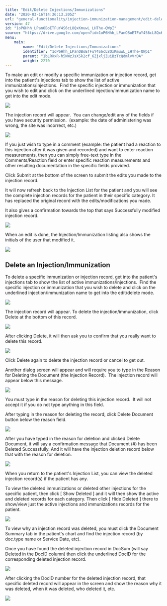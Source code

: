 ```yaml
---
title: "Edit/Delete Injections/Immunizations"
date: "2020-03-16T14:36:13.205Z"
url: "general-functionality/injection-immunization-management/edit-delete-injections-immunizations.html"
version: 47
id: "1oP6Hhh_LPanOBoETFuY4S6cL8QxKmuwL_LHThe-QWpI"
source: "https://drive.google.com/open?id=1oP6Hhh_LPanOBoETFuY4S6cL8QxKmuwL_LHThe-QWpI"
menu:
    main:
        name: "Edit/Delete Injections/Immunizations"
        identifier: "1oP6Hhh_LPanOBoETFuY4S6cL8QxKmuwL_LHThe-QWpI"
        parent: "1bLRXxR-h5NWzJsXSk2cf_6ZjxljZuiBzTcQdmlvVrDA"
        weight: 2270
---
```

To make an edit or modify a specific immunization or injection record, get into the patient's injections tab to show the list of active immunizations/injections.  Find the specific injection or immunization that you wish to edit and click on the underlined injection/immunization name to get into the edit mode.



![](edit-delete-injections-immunizations.images/image1.png)



The injection record will appear.  You can change/edit any of the fields if you have security permission.  (example: the date of administering was wrong, the site was incorrect, etc.)



![](edit-delete-injections-immunizations.images/image2.png)



If you just wish to type in a comment (example: the patient had a reaction to this injection after it was given and recorded) and want to enter reaction measurements, then you can simply free-text type in the Comments/Reaction field or enter specific reaction measurements and other resulting documentation in the specific fields provided.

Click Submit at the bottom of the screen to submit the edits you made to the injection record.

It will now refresh back to the Injection List for the patient and you will see the complete injection records for the patient in their specific category. It has replaced the original record with the edits/modifications you made.

It also gives a confirmation towards the top that says Successfully modified injection record.



![](edit-delete-injections-immunizations.images/image3.png)



When an edit is done, the Injection/Immunization listing also shows the initials of the user that modified it.



![](edit-delete-injections-immunizations.images/image4.png)



## Delete an Injection/Immunization

To delete a specific immunization or injection record, get into the patient's injections tab to show the list of active immunizations/injections.  Find the specific injection or immunization that you wish to delete and click on the underlined injection/immunization name to get into the edit/delete mode.



![](edit-delete-injections-immunizations.images/image5.png)

The injection record will appear. To delete the injection/immunization, click Delete at the bottom of this record.



![](edit-delete-injections-immunizations.images/image6.png)



After clicking Delete, it will then ask you to confirm that you really want to delete this record.



![](edit-delete-injections-immunizations.images/image7.png)



Click Delete again to delete the injection record or cancel to get out.

Another dialog screen will appear and will require you to type in the Reason for Deleting the Document (the Injection Record).  The injection record will appear below this message.



![](edit-delete-injections-immunizations.images/image8.png)



You must type in the reason for deleting this injection record.  It will not accept it if you do not type anything in this field.

After typing in the reason for deleting the record, click Delete Document button below the reason field.

![](edit-delete-injections-immunizations.images/image9.png)

After you have typed in the reason for deletion and clicked Delete Document, it will say a confirmation message that Document (#) has been Deleted Successfully. And it will have the injection deletion record below that with the reason for deletion.



![](edit-delete-injections-immunizations.images/image10.png)



When you return to the patient's Injection List, you can view the deleted injection record(s) if the patient has any.

To view the deleted immunizations or deleted other injections for the specific patient, then click [ Show Deleted ] and it will then show the active and deleted records for each category. Then click [ Hide Deleted ] there to show/view just the active injections and immunizations records for the patient.



![](edit-delete-injections-immunizations.images/image11.png)



To view why an injection record was deleted, you must click the Document Summary tab in the patient's chart and find the injection record (by doc.type name or Service Date, etc).

Once you have found the deleted injection record in DocSum (will say Deleted in the DocID column) then click the underlined DocID for the corresponding deleted injection record.



![](edit-delete-injections-immunizations.images/image12.png)



After clicking the DocID number for the deleted injection record, that specific deleted record will appear in the screen and show the reason why it was deleted, when it was deleted, who deleted it, etc.



![](https://lh6.googleusercontent.com/d-FRt6Bc25xqeoESt2q2RhsbDdlzo-3i6zY1_gn-JWbgF8ze0DaCIvaG-w-AP7jmT6jsiTSvzOUVOC8HVXkqOT8LnH5BJ_0RSwZJ35EL3W_yf2pSz-7P_M2w1kRIH6OZ5le3B4dQFNjkxGy4Yw)



